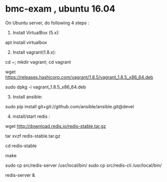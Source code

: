 # bmc-exam , ubuntu 16.04

On Ubuntu server, do following 4 steps :

1. Install VirtualBox (5.x):

  apt install virtualbox
  
2. Install vagrant(1.8.x):
  
  cd ~; mkdir vagrant; cd vagrant
  
  wget https://releases.hashicorp.com/vagrant/1.8.5/vagrant_1.8.5_x86_64.deb
  
  sudo dpkg -i vagrant_1.8.5_x86_64.deb

3. Install ansible:
  
  sudo pip install git+git://github.com/ansible/ansible.git@devel
  
4. install/start redis :

  wget http://download.redis.io/redis-stable.tar.gz
  
  tar xvzf redis-stable.tar.gz
  
  cd redis-stable
  
  make
  
  sudo cp src/redis-server /usr/local/bin/
  sudo cp src/redis-cli /usr/local/bin/
  
  redis-server &
